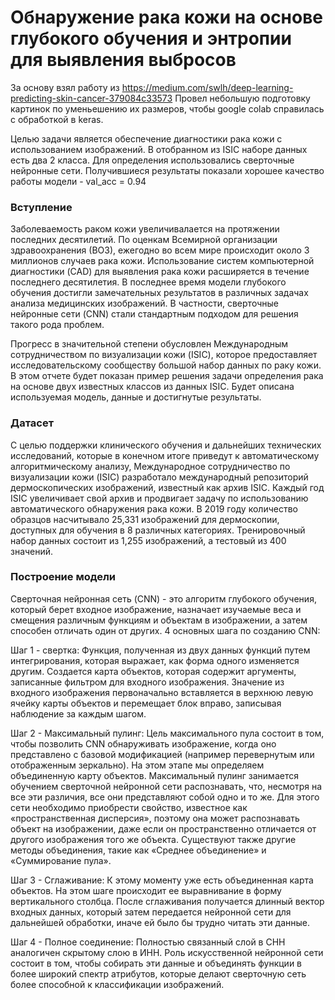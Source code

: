 # Обнаружение рака кожи на основе глубокого обучения и энтропии для выявления выбросов

За основу взял работу из https://medium.com/swlh/deep-learning-predicting-skin-cancer-379084c33573
Провел небольшую подготовку картинок по уменьешению их размеров, чтобы google colab справилась с обработкой в keras.

Целью задачи является обеспечение диагностики рака кожи с использованием изображений. В отобранном из ISIC наборе данных есть два 2 класса. Для определения использовались сверточные нейронные сети. Получившиеся результаты показали хорошее качество работы модели - val_acc = 0.94

### Вступление
Заболеваемость раком кожи увеличивалается на протяжении последних десятилетий. По оценкам Всемирной организации здравоохранения (ВОЗ), ежегодно во всем мире происходит около 3 миллионов случаев рака кожи.
Использование систем компьютерной диагностики (CAD) для выявления рака кожи расширяется в течение последнего десятилетия. В последнее время модели глубокого обучения достигли замечательных результатов в различных задачах анализа медицинских изображений. В частности, сверточные нейронные сети (CNN) стали стандартным подходом для решения такого рода проблем.

Прогресс в значительной степени обусловлен Международным сотрудничеством по визуализации кожи (ISIC), которое предоставляет исследовательскому сообществу большой набор данных по раку кожи.
В этом отчете будет показан пример решения задачи определения рака на основе двух известных классов из данных ISIC. Будет описана используемая модель, данные и достигнутые результаты.

### Датасет
С целью поддержки клинического обучения и дальнейших технических исследований, которые в конечном итоге приведут к автоматическому алгоритмическому анализу, Международное сотрудничество по визуализации кожи (ISIC) разработало международный репозиторий дермоскопических изображений, известный как архив ISIC. Каждый год ISIC увеличивает свой архив и продвигает задачу по использованию автоматического обнаружения рака кожи. В 2019 году количество образцов насчитывало 25,331 изображений для дермоскопии, доступных для обучения в 8 различных категориях. Тренировочный набор данных состоит из 1,255 изображений, а тестовый из 400 значений. 

### Построение модели
Сверточная нейронная сеть (CNN) - это алгоритм глубокого обучения, который берет входное изображение, назначает изучаемые веса и смещения различным функциям и объектам в изображении, а затем способен отличать один от других. 
4 основных шага по созданию CNN:

Шаг 1 - свертка:
Функция, полученная из двух данных функций путем интегрирования, которая выражает, как форма одного изменяется другим. Создается карта объектов, которая содержит аргументы, записанные фильтром для входного изображения. Значение из входного изображения первоначально вставляется в верхнюю левую ячейку карты объектов и перемещает блок вправо, записывая наблюдение за каждым шагом.

Шаг 2 - Максимальный пулинг:
Цель максимального пула состоит в том, чтобы позволить CNN обнаруживать изображение, когда оно представлено с базовой модификацией (например перевернутым или отображенным зеркально). На этом этапе мы определяем объединенную карту объектов. Максимальный пулинг занимается обучением сверточной нейронной сети распознавать, что, несмотря на все эти различия, все они представляют собой одно и то же. Для этого сети необходимо приобрести свойство, известное как «пространственная дисперсия», поэтому она может распознавать объект на изображении, даже если он пространственно отличается от другого изображения того же объекта. Существуют также другие методы объединения, такие как «Среднее объединение» и «Суммирование пула».

Шаг 3 - Сглаживание:
К этому моменту уже есть объединенная карта объектов. На этом шаге происходит ее выравнивание в форму вертикального столбца. После сглаживания получается длинный вектор входных данных, который затем передается нейронной сети для дальнейшей обработки, иначе ей было бы трудно читать эти данные.

Шаг 4 - Полное соединение:
Полностью связанный слой в СНН аналогичен скрытому слою в ИНН. Роль искусственной нейронной сети состоит в том, чтобы собирать эти данные и объединять функции в более широкий спектр атрибутов, которые делают сверточную сеть более способной к классификации изображений.

